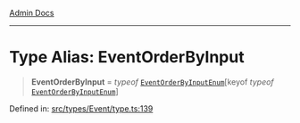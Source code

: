 [Admin Docs](/)

***

# Type Alias: EventOrderByInput

> **EventOrderByInput** = *typeof* [`EventOrderByInputEnum`](../variables/EventOrderByInputEnum.md)\[keyof *typeof* [`EventOrderByInputEnum`](../variables/EventOrderByInputEnum.md)\]

Defined in: [src/types/Event/type.ts:139](https://github.com/PalisadoesFoundation/talawa-admin/blob/main/src/types/Event/type.ts#L139)
